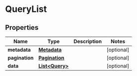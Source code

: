 

# QueryList


## Properties

| Name | Type | Description | Notes |
|------------ | ------------- | ------------- | -------------|
|**metadata** | [**Metadata**](Metadata.md) |  |  [optional] |
|**pagination** | [**Pagination**](Pagination.md) |  |  [optional] |
|**data** | [**List&lt;Query&gt;**](Query.md) |  |  [optional] |



